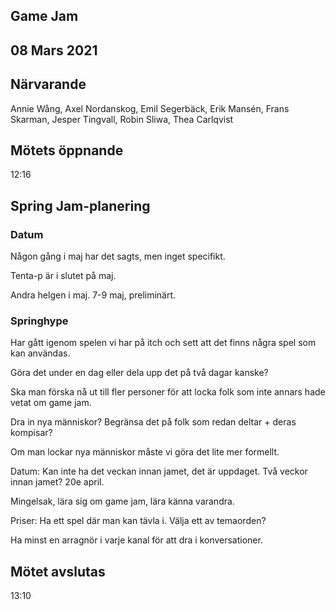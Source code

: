 ## Game Jam
## 08 Mars 2021

## Närvarande
Annie Wång,
Axel Nordanskog,
Emil Segerbäck,
Erik Mansén,
Frans Skarman,
Jesper Tingvall,
Robin Sliwa,
Thea Carlqvist

## Mötets öppnande
12:16

## Spring Jam-planering
### Datum
Någon gång i maj har det sagts, men inget specifikt.

Tenta-p är i slutet på maj.

Andra helgen i maj. 7-9 maj, preliminärt.

### Springhype
Har gått igenom spelen vi har på itch och sett att det finns några spel som kan användas.

Göra det under en dag eller dela upp det på två dagar kanske?

Ska man förska nå ut till fler personer för att locka folk som inte annars hade vetat om game jam.

Dra in nya människor? Begränsa det på folk som redan deltar + deras kompisar?

Om man lockar nya människor måste vi göra det lite mer formellt.

Datum: Kan inte ha det veckan innan jamet, det är uppdaget. Två veckor innan jamet? 20e april.

Mingelsak, lära sig om game jam, lära känna varandra.

Priser: Ha ett spel där man kan tävla i. Välja ett av temaorden?

Ha minst en arragnör i varje kanal för att dra i konversationer.

## Mötet avslutas
13:10
